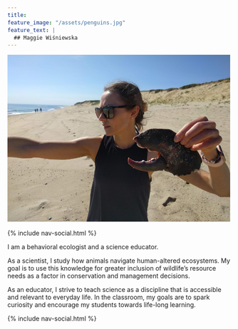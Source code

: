 ```yaml
---
title:  
feature_image: "/assets/penguins.jpg"
feature_text: |
  ## Maggie Wiśniewska 
---
```

<img src="/assets/lobster.png" alt="drawing" width="500"/>

{% include nav-social.html %}

I am a behavioral ecologist and a science educator.

As a scientist, I study how animals navigate human-altered ecosystems. My goal is to use this knowledge for greater inclusion of wildlife’s resource needs as a factor in conservation and management decisions. 

As an educator, I strive to teach science as a discipline that is accessible and relevant to everyday life. In the classroom, my goals are to spark curiosity and encourage my students towards life-long learning.

{% include nav-social.html %}
